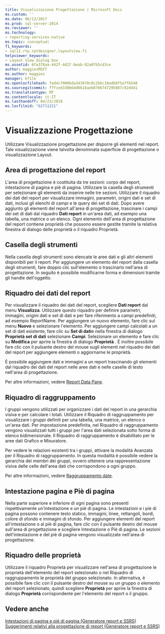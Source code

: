 ```yaml
---
title: Visualizzazione Progettazione | Microsoft Docs
ms.custom: ''
ms.date: 06/13/2017
ms.prod: sql-server-2014
ms.reviewer: ''
ms.technology:
- reporting-services-native
ms.topic: conceptual
f1_keywords:
- sql12.rtp.rptdesigner.layoutview.f1
helpviewer_keywords:
- Layout View dialog box
ms.assetid: 6fa378aa-442f-4d2f-beab-02a0fb5cd3ce
author: maggiesMSFT
ms.author: maggies
manager: kfile
ms.openlocfilehash: fad4cf000bda343970c0c2b6c18adb8f5e7fb548
ms.sourcegitcommit: f7fced330b64d6616aeb8766747295807c92dd41
ms.translationtype: MT
ms.contentlocale: it-IT
ms.lasthandoff: 04/23/2019
ms.locfileid: "62711221"
---
```

# <a name="design-view"></a>Visualizzazione Progettazione
  Utilizzare Visualizzazione progettazione per disporre gli elementi nel report. Tale visualizzazione viene talvolta denominata superficie di progettazione o visualizzazione Layout.  
  
## <a name="report-design-surface"></a>Area di progettazione del report  
 L'area di progettazione è costituita da tre sezioni: corpo del report, intestazione di pagina e piè di pagina. Utilizzare la casella degli strumenti per selezionare gli elementi da inserire nelle tre sezioni. Utilizzare il riquadro dei dati del report per visualizzare immagini, parametri, origini dati e set di dati, inclusi gli elenchi di campi e le query dei set di dati. Dopo avere aggiunto gli elementi del report all'area di progettazione, trascinare i campi dei set di dati dal riquadro **Dati report** in un'area dati, ad esempio una tabella, una matrice o un elenco. Ogni elemento dell'area di progettazione del report contiene proprietà che possono essere gestite tramite la relativa finestra di dialogo delle proprietà o il riquadro Proprietà.  
  
## <a name="toolbox"></a>Casella degli strumenti  
 Nella casella degli strumenti sono elencate le aree dati e gli altri elementi disponibili per il report. Per aggiungere un elemento del report dalla casella degli strumenti, fare doppio clic sull'elemento o trascinarlo nell'area di progettazione. In seguito è possibile modificarne forma e dimensioni tramite gli handle dell'oggetto.  
  
## <a name="report-data-pane"></a>Riquadro dei dati del report  
 Per visualizzare il riquadro dei dati del report, scegliere **Dati report** dal menu **Visualizza**. Utilizzare questo riquadro per definire parametri, immagini, origini dati e set di dati e per fare riferimento a campi predefiniti, ad esempio ReportName. Per aggiungere un nuovo elemento, fare clic sul menu **Nuovo** e selezionare l'elemento. Per aggiungere campi calcolati a un set di dati esistente, fare clic su **Set di dati**e nella finestra di dialogo **Proprietà set di dati** selezionare **Campi**. Selezionare un elemento e fare clic su **Modifica** per aprire la finestra di dialogo **Proprietà** . È inoltre possibile fare clic con il pulsante destro del mouse sugli elementi nel riquadro dei dati del report per aggiungere elementi o aggiornarne le proprietà.  
  
 È possibile aggiungere dati e immagini a un report trascinando gli elementi dal riquadro dei dati del report nelle aree dati e nelle caselle di testo nell'area di progettazione.  
  
 Per altre informazioni, vedere [Report Data Pane](../report-data/report-data-pane.md).  
  
## <a name="grouping-pane"></a>Riquadro di raggruppamento  
 I gruppi vengono utilizzati per organizzare i dati del report in una gerarchia visiva e per calcolare i totali. Utilizzare il Riquadro di raggruppamento per visualizzare i gruppi definiti per una tabella, una matrice, un elenco o un'area dati. Per impostazione predefinita, nel Riquadro di raggruppamento vengono visualizzati tutti i gruppi per l'area dati selezionata sotto forma di elenco bidimensionale. Il Riquadro di raggruppamento è disabilitato per le aree dati Grafico e Misuratore.  
  
 Per vedere le relazioni esistenti tra i gruppi, attivare la modalità Avanzata per il Riquadro di raggruppamento. In questa modalità è possibile vedere la gerarchia dei membri dei gruppi, ovvero ottenere una rappresentazione visiva delle celle dell'area dati che corrispondono a ogni gruppo.  
  
 Per altre informazioni, vedere [Raggruppamento date](grouping-pane.md).  
  
## <a name="page-header-and-page-footer"></a>Intestazione pagina e Piè di pagina  
 Nella parte superiore e inferiore di ogni pagina sono presenti rispettivamente un'intestazione e un piè di pagina. Le intestazioni e i piè di pagina possono contenere testo statico, immagini, linee, rettangoli, bordi, colore di sfondo e immagini di sfondo. Per aggiungere elementi del report all'intestazione o al piè di pagina, fare clic con il pulsante destro del mouse sull'area di progettazione e scegliere Intestazione o Piè di pagina. Le sezioni dell'intestazione e del piè di pagina vengono visualizzate nell'area di progettazione.  
  
## <a name="properties-pane"></a>Riquadro delle proprietà  
 Utilizzare il riquadro Proprietà per visualizzare nell'area di progettazione le proprietà dell'elemento del report selezionato o nel Riquadro di raggruppamento le proprietà del gruppo selezionato. In alternativa, è possibile fare clic con il pulsante destro del mouse su un gruppo o elemento del report selezionato, quindi scegliere **Proprietà** per aprire la finestra di dialogo **Proprietà** corrispondente per l'elemento del report o il gruppo.  
  
## <a name="see-also"></a>Vedere anche  
 [Intestazioni di pagina e piè di pagina &#40;Generatore report e SSRS&#41;](../report-design/page-headers-and-footers-report-builder-and-ssrs.md)   
 [Suggerimenti relativi alla progettazione di report &#40;Generatore report e SSRS&#41;](../report-design/report-design-tips-report-builder-and-ssrs.md)  
  
  
